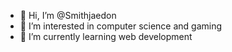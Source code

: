 - 👋 Hi, I’m @Smithjaedon
- 👀 I’m interested in computer science and gaming
- 🌱 I’m currently learning web development

<!---
Smithjaedon/Smithjaedon is a ✨ special ✨ repository because its `README.md` (this file) appears on your GitHub profile.
You can click the Preview link to take a look at your changes.
--->
